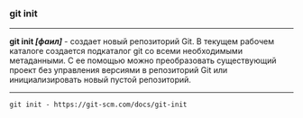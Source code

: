 ### git init

---

**git init *[фаил]*** - создает новый репозиторий Git. В текущем рабочем каталоге создается подкаталог git со всеми необходимыми метаданными. С ее помощью можно преобразовать существующий проект без управления версиями в репозиторий Git или инициализировать новый пустой репозиторий. 

---


```bash=
git init - https://git-scm.com/docs/git-init
```